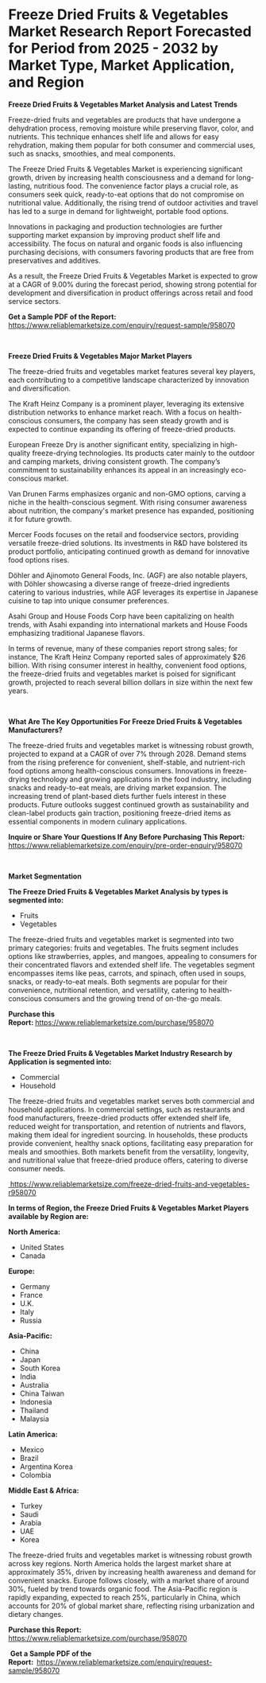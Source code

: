 <p><h1>Freeze Dried Fruits & Vegetables Market Research Report Forecasted for Period from 2025 -  2032 by Market Type, Market Application, and Region</h1></p><p><strong>Freeze Dried Fruits & Vegetables Market Analysis and Latest Trends</strong></p>
<p><p>Freeze-dried fruits and vegetables are products that have undergone a dehydration process, removing moisture while preserving flavor, color, and nutrients. This technique enhances shelf life and allows for easy rehydration, making them popular for both consumer and commercial uses, such as snacks, smoothies, and meal components.</p><p>The Freeze Dried Fruits & Vegetables Market is experiencing significant growth, driven by increasing health consciousness and a demand for long-lasting, nutritious food. The convenience factor plays a crucial role, as consumers seek quick, ready-to-eat options that do not compromise on nutritional value. Additionally, the rising trend of outdoor activities and travel has led to a surge in demand for lightweight, portable food options.</p><p>Innovations in packaging and production technologies are further supporting market expansion by improving product shelf life and accessibility. The focus on natural and organic foods is also influencing purchasing decisions, with consumers favoring products that are free from preservatives and additives. </p><p>As a result, the Freeze Dried Fruits & Vegetables Market is expected to grow at a CAGR of 9.00% during the forecast period, showing strong potential for development and diversification in product offerings across retail and food service sectors.</p></p>
<p><strong>Get a Sample PDF of the Report:&nbsp;</strong> <a href="https://www.reliablemarketsize.com/enquiry/request-sample/958070?utm_campaign=3267&utm_medium=2&utm_source=Github&utm_content=ia&utm_term=16042025&utm_id=freeze-dried-fruits-vegetables">https://www.reliablemarketsize.com/enquiry/request-sample/958070</a></p>
<p>&nbsp;</p>
<p><strong>Freeze Dried Fruits & Vegetables Major Market Players</strong></p>
<p><p>The freeze-dried fruits and vegetables market features several key players, each contributing to a competitive landscape characterized by innovation and diversification. </p><p>The Kraft Heinz Company is a prominent player, leveraging its extensive distribution networks to enhance market reach. With a focus on health-conscious consumers, the company has seen steady growth and is expected to continue expanding its offering of freeze-dried products.</p><p>European Freeze Dry is another significant entity, specializing in high-quality freeze-drying technologies. Its products cater mainly to the outdoor and camping markets, driving consistent growth. The company’s commitment to sustainability enhances its appeal in an increasingly eco-conscious market.</p><p>Van Drunen Farms emphasizes organic and non-GMO options, carving a niche in the health-conscious segment. With rising consumer awareness about nutrition, the company's market presence has expanded, positioning it for future growth.</p><p>Mercer Foods focuses on the retail and foodservice sectors, providing versatile freeze-dried solutions. Its investments in R&D have bolstered its product portfolio, anticipating continued growth as demand for innovative food options rises.</p><p>Döhler and Ajinomoto General Foods, Inc. (AGF) are also notable players, with Döhler showcasing a diverse range of freeze-dried ingredients catering to various industries, while AGF leverages its expertise in Japanese cuisine to tap into unique consumer preferences.</p><p>Asahi Group and House Foods Corp have been capitalizing on health trends, with Asahi expanding into international markets and House Foods emphasizing traditional Japanese flavors. </p><p>In terms of revenue, many of these companies report strong sales; for instance, The Kraft Heinz Company reported sales of approximately $26 billion. With rising consumer interest in healthy, convenient food options, the freeze-dried fruits and vegetables market is poised for significant growth, projected to reach several billion dollars in size within the next few years.</p></p>
<p>&nbsp;</p>
<p><strong>What Are The Key Opportunities For Freeze Dried Fruits & Vegetables Manufacturers?</strong></p>
<p><p>The freeze-dried fruits and vegetables market is witnessing robust growth, projected to expand at a CAGR of over 7% through 2028. Demand stems from the rising preference for convenient, shelf-stable, and nutrient-rich food options among health-conscious consumers. Innovations in freeze-drying technology and growing applications in the food industry, including snacks and ready-to-eat meals, are driving market expansion. The increasing trend of plant-based diets further fuels interest in these products. Future outlooks suggest continued growth as sustainability and clean-label products gain traction, positioning freeze-dried items as essential components in modern culinary applications.</p></p>
<p><strong>Inquire or Share Your Questions If Any Before Purchasing This Report:</strong> <a href="https://www.reliablemarketsize.com/enquiry/pre-order-enquiry/958070?utm_campaign=3267&utm_medium=2&utm_source=Github&utm_content=ia&utm_term=16042025&utm_id=freeze-dried-fruits-vegetables">https://www.reliablemarketsize.com/enquiry/pre-order-enquiry/958070</a></p>
<p>&nbsp;</p>
<p><strong>Market Segmentation</strong></p>
<p><strong>The Freeze Dried Fruits & Vegetables Market Analysis by types is segmented into:</strong></p>
<p><ul><li>Fruits</li><li>Vegetables</li></ul></p>
<p><p>The freeze-dried fruits and vegetables market is segmented into two primary categories: fruits and vegetables. The fruits segment includes options like strawberries, apples, and mangoes, appealing to consumers for their concentrated flavors and extended shelf life. The vegetables segment encompasses items like peas, carrots, and spinach, often used in soups, snacks, or ready-to-eat meals. Both segments are popular for their convenience, nutritional retention, and versatility, catering to health-conscious consumers and the growing trend of on-the-go meals.</p></p>
<p><strong>Purchase this Report:&nbsp;</strong><a href="https://www.reliablemarketsize.com/purchase/958070?utm_campaign=3267&utm_medium=2&utm_source=Github&utm_content=ia&utm_term=16042025&utm_id=freeze-dried-fruits-vegetables">https://www.reliablemarketsize.com/purchase/958070</a></p>
<p>&nbsp;</p>
<p><strong>The Freeze Dried Fruits & Vegetables Market Industry Research by Application is segmented into:</strong></p>
<p><ul><li>Commercial</li><li>Household</li></ul></p>
<p><p>The freeze-dried fruits and vegetables market serves both commercial and household applications. In commercial settings, such as restaurants and food manufacturers, freeze-dried products offer extended shelf life, reduced weight for transportation, and retention of nutrients and flavors, making them ideal for ingredient sourcing. In households, these products provide convenient, healthy snack options, facilitating easy preparation for meals and smoothies. Both markets benefit from the versatility, longevity, and nutritional value that freeze-dried produce offers, catering to diverse consumer needs.</p></p>
<p><a href="https://www.reliablemarketsize.com/freeze-dried-fruits-and-vegetables-r958070?utm_campaign=3267&utm_medium=2&utm_source=Github&utm_content=ia&utm_term=16042025&utm_id=freeze-dried-fruits-vegetables">&nbsp;https://www.reliablemarketsize.com/freeze-dried-fruits-and-vegetables-r958070</a></p>
<p><strong>In terms of Region, the Freeze Dried Fruits & Vegetables Market Players available by Region are:</strong></p>
<p>
    <p> <strong> North America: </strong>
        <ul>
            <li>United States</li>
            <li>Canada</li>
        </ul>
        </p> 
    <p> <strong> Europe: </strong>
        <ul>
            <li>Germany</li>
            <li>France</li>
            <li>U.K.</li>
            <li>Italy</li>
            <li>Russia</li>
        </ul>
        </p> 
    <p> <strong> Asia-Pacific: </strong>
        <ul>
            <li>China</li>
            <li>Japan</li>
            <li>South Korea</li>
            <li>India</li>
            <li>Australia</li>
            <li>China Taiwan</li>
            <li>Indonesia</li>
            <li>Thailand</li>
            <li>Malaysia</li>
        </ul>
        </p> 
    <p> <strong> Latin America: </strong>
        <ul>
            <li>Mexico</li>
            <li>Brazil</li>
            <li>Argentina Korea</li>
            <li>Colombia</li>
        </ul>
        </p> 
    <p> <strong> Middle East & Africa: </strong>
        <ul>
            <li>Turkey</li>
            <li>Saudi</li>
            <li>Arabia</li>
            <li>UAE</li>
            <li>Korea</li>
        </ul>
    </p>
    </p>
<p><p>The freeze-dried fruits and vegetables market is witnessing robust growth across key regions. North America holds the largest market share at approximately 35%, driven by increasing health awareness and demand for convenient snacks. Europe follows closely, with a market share of around 30%, fueled by trend towards organic food. The Asia-Pacific region is rapidly expanding, expected to reach 25%, particularly in China, which accounts for 20% of global market share, reflecting rising urbanization and dietary changes.</p></p>
<p><strong>Purchase this Report: </strong><a href="https://www.reliablemarketsize.com/purchase/958070?utm_campaign=3267&utm_medium=2&utm_source=Github&utm_content=ia&utm_term=16042025&utm_id=freeze-dried-fruits-vegetables">https://www.reliablemarketsize.com/purchase/958070</a></p>
<p>&nbsp;<strong>Get a Sample PDF of the Report:&nbsp;&nbsp;</strong><a href="https://www.reliablemarketsize.com/enquiry/request-sample/958070?utm_campaign=3267&utm_medium=2&utm_source=Github&utm_content=ia&utm_term=16042025&utm_id=freeze-dried-fruits-vegetables">https://www.reliablemarketsize.com/enquiry/request-sample/958070</a></p>
<p><strong></strong></p>
<p><p></p><p></p><p></p></p>